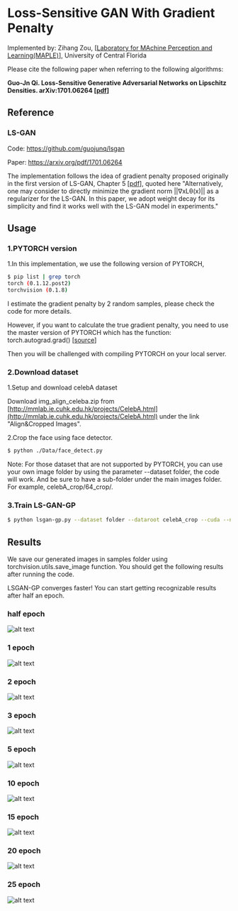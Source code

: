 # Loss-Sensitive GAN With Gradient Penalty

Implemented by: Zihang Zou, [[Laboratory for MAchine Perception and Learning(MAPLE)](http://server.cs.ucf.edu/maple/index.html)], University of Central Florida

Please cite the following paper when referring to the following algorithms:

**Guo-Jn Qi. Loss-Sensitive Generative Adversarial Networks on Lipschitz Densities. arXiv:1701.06264 [[pdf](https://arxiv.org/abs/1701.06264)]**

## Reference

### LS-GAN

Code: https://github.com/guojunq/lsgan

Paper: https://arxiv.org/pdf/1701.06264

The implementation follows the idea of gradient penalty proposed originally in the first version of LS-GAN, Chapter 5 [[pdf](https://arxiv.org/pdf/1701.06264v1.pdf)], quoted here
"Alternatively, one may consider to directly minimize
the gradient norm ||∇xLθ(x)|| as a regularizer for
the LS-GAN. In this paper, we adopt weight decay for its
simplicity and find it works well with the LS-GAN model
in experiments."

## Usage
### 1.PYTORCH version
1.In this implementation, we use the following version of PYTORCH, 
``` bash
$ pip list | grep torch
torch (0.1.12.post2)
torchvision (0.1.8)
```
I estimate the gradient penalty by 2 random samples, please check the code for more details.

However, if you want to calculate the true gradient penalty, you need to use the master version of PYTORCH which has the function: torch.autograd.grad() [[source](https://github.com/pytorch/pytorch/blob/master/torch/autograd/__init__.py)]

Then you will be challenged with compiling PYTORCH on your local server.

### 2.Download dataset
1.Setup and download celebA dataset 

Download img_align_celeba.zip from [http://mmlab.ie.cuhk.edu.hk/projects/CelebA.html](http://mmlab.ie.cuhk.edu.hk/projects/CelebA.html) under the link "Align&Cropped Images".


2.Crop the face using face detector.
``` bash
$ python ./Data/face_detect.py
```
Note: For those dataset that are not supported by PYTORCH, you can use your own image folder by using the parameter --dataset folder, the code will work. And be sure to have a sub-folder under the main images folder. For example, celebA_crop/64_crop/.

### 3.Train LS-GAN-GP
```bash
$ python lsgan-gp.py --dataset folder --dataroot celebA_crop --cuda --niter 25
```

## Results
We save our generated images in samples folder using torchvision.utils.save_image function.
You should get the following results after running the code.

LSGAN-GP converges faster! You can start getting recognizable results after half an epoch.

### half epoch
![alt text](https://github.com/zzzucf/lsgan-gp/blob/master/results/crop_lsgan_gp_half_epoch.jpg)

### 1 epoch
![alt text](https://github.com/zzzucf/lsgan-gp/blob/master/results/crop_lsgan_gp_1_epoch.jpg)

### 2 epoch
![alt text](https://github.com/zzzucf/lsgan-gp/blob/master/results/crop_lsgan_gp_2_epoch.jpg)

### 3 epoch
![alt text](https://github.com/zzzucf/lsgan-gp/blob/master/results/crop_lsgan_gp_3_epoch.jpg)

### 5 epoch
![alt text](https://github.com/zzzucf/lsgan-gp/blob/master/results/crop_lsgan_gp_5_epoch.jpg)

### 10 epoch
![alt text](https://github.com/zzzucf/lsgan-gp/blob/master/results/crop_lsgan_gp_10_epoch.jpg)

### 15 epoch
![alt text](https://github.com/zzzucf/lsgan-gp/blob/master/results/crop_lsgan_gp_15_epoch.jpg)

### 20 epoch
![alt text](https://github.com/zzzucf/lsgan-gp/blob/master/results/crop_lsgan_gp_20_epoch.jpg)

### 25 epoch
![alt text](https://github.com/zzzucf/lsgan-gp/blob/master/results/crop_lsgan_gp_25_epoch.jpg)


